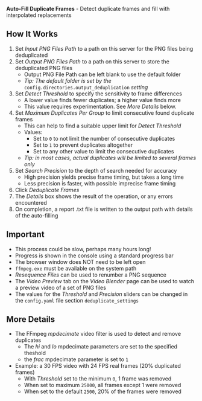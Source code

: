 **Auto-Fill Duplicate Frames** - Detect duplicate frames and fill with interpolated replacements

## How It Works
1. Set _Input PNG Files Path_ to a path on this server for the PNG files being deduplicated
1. Set _Output PNG Files Path_ to a path on this server to store the deduplicated PNG files
    - Output PNG File Path can be left blank to use the default folder
    - _Tip: The default folder is set by the_ `config.directories.output_deduplication` _setting_
1. Set _Detect Threshold_ to specify the sensitivity to frame differences
    - A lower value finds fewer duplicates; a higher value finds more
    - This value requires experimentation. See _More Details_ below.
1. Set _Maximum Duplicates Per Group_ to limit consecutive found duplicate frames
    - This can help to find a suitable upper limit for _Detect Threshold_
    - Values:
        - Set to `0` to not limit the number of consecutive duplicates
        - Set to `1` to prevent duplicates altogether
        - Set to any other value to limit the consecutive duplicates
    - _Tip: in most cases, actual duplicates will be limited to several frames only_
1. Set _Search Precision_ to the depth of search needed for accuracy
    - High precision yields precise frame timing, but takes a long time
    - Less precision is faster, with possible imprecise frame timing
1. Click _Deduplicate Frames_
1. The _Details_ box shows the result of the operation, or any errors encountered
1. On completion, a report .txt file is written to the output path with details of the auto-filling

## Important
- This process could be slow, perhaps many hours long!
- Progress is shown in the console using a standard progress bar
- The browser window does NOT need to be left open
- `ffmpeg.exe` must be available on the system path
- _Resequence Files_ can be used to renumber a PNG sequence
- The _Video Preview_ tab on the _Video Blender_ page can be used to watch a preview video of a set of PNG files
- The values for the _Threshold_ and _Precision_ sliders can be changed in the `config.yaml` file section `deduplicate_settings`

## More Details ##
- The FFmpeg _mpdecimate_ video filter is used to detect and remove duplicates
    - The _hi_ and _lo_ mpdecimate parameters are set to the specified theshold
    - the _frac_ mpdecimate parameter is set to `1`
- Example: a 30 FPS video with 24 FPS real frames (20% duplicated frames)
    - With _Threshold_ set to the minimum `0`, 1 frame was removed
    - When set to maximum `25000`, all frames except 1 were removed
    - When set to the default `2500`, 20% of the frames were removed
